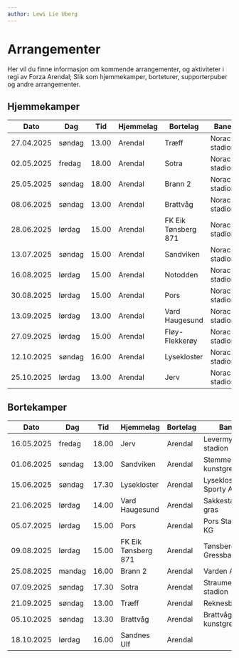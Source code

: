 ```yaml
---
author: Lewi Lie Uberg
---
```


# Arrangementer

Her vil du finne informasjon om kommende arrangementer, og aktiviteter i regi av Forza Arendal; Slik som hjemmekamper, borteturer, supporterpuber og andre arrangementer.

## Hjemmekamper

| Dato       | Dag    | Tid   | Hjemmelag | Bortelag            | Bane          |
| ---------- | ------ | ----- | --------- | ------------------- | ------------- |
| 27.04.2025 | søndag | 13.00 | Arendal   | Træff               | Norac stadion |
| 02.05.2025 | fredag | 18.00 | Arendal   | Sotra               | Norac stadion |
| 25.05.2025 | søndag | 18.00 | Arendal   | Brann 2             | Norac stadion |
| 08.06.2025 | søndag | 13.00 | Arendal   | Brattvåg            | Norac stadion |
| 28.06.2025 | lørdag | 15.00 | Arendal   | FK Eik Tønsberg 871 | Norac stadion |
| 13.07.2025 | søndag | 15.00 | Arendal   | Sandviken           | Norac stadion |
| 16.08.2025 | lørdag | 15.00 | Arendal   | Notodden            | Norac stadion |
| 30.08.2025 | lørdag | 15.00 | Arendal   | Pors                | Norac stadion |
| 13.09.2025 | lørdag | 13.00 | Arendal   | Vard Haugesund      | Norac stadion |
| 27.09.2025 | lørdag | 15.00 | Arendal   | Fløy-Flekkerøy      | Norac stadion |
| 12.10.2025 | søndag | 16.00 | Arendal   | Lysekloster         | Norac stadion |
| 25.10.2025 | lørdag | 13.00 | Arendal   | Jerv                | Norac stadion |

## Bortekamper

| Dato       | Dag    | Tid   | Hjemmelag           | Bortelag | Bane                     |
| ---------- | ------ | ----- | ------------------- | -------- | ------------------------ |
| 16.05.2025 | fredag | 18.00 | Jerv                | Arendal  | Levermyr stadion         |
| 01.06.2025 | søndag | 13.00 | Sandviken           | Arendal  | Stemmemyren kunstgress   |
| 15.06.2025 | søndag | 17.30 | Lysekloster         | Arendal  | Lysekloster Sporty Arena |
| 21.06.2025 | lørdag | 14.00 | Vard Haugesund      | Arendal  | Sakkestad gras           |
| 05.07.2025 | lørdag | 15.00 | Pors                | Arendal  | Pors Stadion KG          |
| 09.08.2025 | lørdag | 15.00 | FK Eik Tønsberg 871 | Arendal  | Tønsberg Gressbane KG    |
| 25.08.2025 | mandag | 16.00 | Brann 2             | Arendal  | Varden Amfi              |
| 07.09.2025 | søndag | 17.30 | Sotra               | Arendal  | Straume Sotra stadion    |
| 21.09.2025 | søndag | 13.00 | Træff               | Arendal  | Reknesbanen              |
| 05.10.2025 | søndag | 13.30 | Brattvåg            | Arendal  | Brattvåg kunstgress      |
| 18.10.2025 | lørdag | 16.00 | Sandnes Ulf         | Arendal  |                          |

